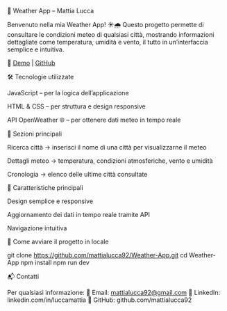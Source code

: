 📌 Weather App – Mattia Lucca

Benvenuto nella mia Weather App! ☀️🌧️ Questo progetto permette di consultare le condizioni meteo di qualsiasi città, mostrando informazioni dettagliate come temperatura, umidità e vento, il tutto in un’interfaccia semplice e intuitiva.

🔗 [Demo](https://mattialucca92.github.io/Weather-App/) | [GitHub](https://github.com/mattialucca92/Weather-App)

🛠️ Tecnologie utilizzate

JavaScript – per la logica dell’applicazione

HTML & CSS – per struttura e design responsive

API OpenWeather 🌐 – per ottenere dati meteo in tempo reale

📂 Sezioni principali

Ricerca città → inserisci il nome di una città per visualizzarne il meteo

Dettagli meteo → temperatura, condizioni atmosferiche, vento e umidità

Cronologia → elenco delle ultime città consultate

🌟 Caratteristiche principali

Design semplice e responsive

Aggiornamento dei dati in tempo reale tramite API

Navigazione intuitiva

🚀 Come avviare il progetto in locale

git clone https://github.com/mattialucca92/Weather-App.git
cd Weather-App
npm install
npm run dev

📬 Contatti

Per qualsiasi informazione:
📧 Email: mattialucca92@gmail.com
💼 LinkedIn: linkedin.com/in/luccamattia
🐙 GitHub: github.com/mattialucca92
